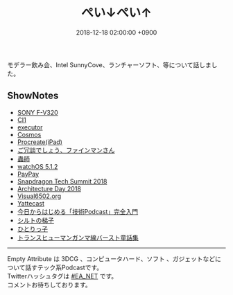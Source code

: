 ﻿---
actor_ids:
  - kou
  - hikaru
audio_file_path: /audio/2.mp3
audio_file_size: 67
date: 2018-12-18 02:00:00 +0900
description: モデラー飲み会、Intel SunnyCove、ランチャーソフト、等について話しました。
duration: "95:07"
layout: article
title: 2. ぺい↓ぺい↑
---
モデラー飲み会、Intel SunnyCove、ランチャーソフト、等について話しました。

## ShowNotes

- [SONY F-V320](https://www.amazon.co.jp/dp/B00009VT6O/)
- [CI1](https://www.amazon.co.jp/dp/B003WI3LNU)
- [executor](http://executor.dk/)
- [Cosmos](https://gumroad.com/l/cosmos)
- [Procreate(iPad)](https://itunes.apple.com/jp/app/procreate/id425073498?mt=8)
- [ご冗談でしょう、ファインマンさん](https://www.amazon.co.jp/dp/4006030053/)
- [蟲師](https://www.mushishi-anime.com/)
- [watchOS 5.1.2](https://support.apple.com/ja-jp/HT209085)
- [PayPay](https://paypay.ne.jp/)
- [Snapdragon Tech Summit 2018](https://www.qualcomm.com/company/events/snapdragon-tech-summit)
- [Architecture Day 2018](https://www.anandtech.com/show/13699/intel-architecture-day-2018-core-future-hybrid-x86)
- [Visual6502.org](http://visual6502.org/)
- [Yattecast](https://github.com/r7kamura/yattecast)
- [今日からはじめる「技術Podcast」完全入門 ](https://www.amazon.co.jp/dp/B07FJ61FD3/)
- [シルトの梯子](https://www.amazon.co.jp/dp/B078JTWDC5/)
- [ひとりっ子](https://www.amazon.co.jp/dp/B00RKN483A/)
- [トランスヒューマンガンマ線バースト童話集](https://www.amazon.co.jp/dp/B07KJFXDFP/)

---

Empty Attribute は 3DCG 、コンピュータハード、ソフト 、ガジェットなどについて話すテック系Podcastです。  
Twitterハッシュタグは [#EA_NET](https://twitter.com/intent/tweet?hashtags=EA_Net) です。  
コメントお待ちしております。